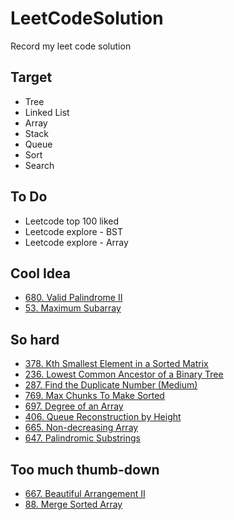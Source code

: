 # LeetCodeSolution
Record my leet code solution

## Target

* Tree
* Linked List
* Array
* Stack
* Queue
* Sort
* Search

## To Do

* Leetcode top 100 liked
* Leetcode explore - BST
* Leetcode explore - Array

## Cool Idea

* [680. Valid Palindrome II](https://leetcode.com/problems/valid-palindrome-ii/description/)
* [53. Maximum Subarray](https://leetcode.com/problems/maximum-subarray/description/)

## So hard

* [378. Kth Smallest Element in a Sorted Matrix](https://leetcode.com/problems/kth-smallest-element-in-a-sorted-matrix/description/)
* [236. Lowest Common Ancestor of a Binary Tree](https://leetcode.com/problems/lowest-common-ancestor-of-a-binary-tree/description/)
* [287. Find the Duplicate Number (Medium)](https://leetcode.com/problems/find-the-duplicate-number/description/)
* [769. Max Chunks To Make Sorted](https://leetcode.com/problems/max-chunks-to-make-sorted/description/)
* [697. Degree of an Array](https://leetcode.com/problems/degree-of-an-array/description/)
* [406. Queue Reconstruction by Height](https://leetcode.com/problems/queue-reconstruction-by-height/description/)
* [665. Non-decreasing Array](https://leetcode.com/problems/non-decreasing-array/description/)
* [647. Palindromic Substrings](https://leetcode.com/problems/palindromic-substrings/description/)

## Too much thumb-down

* [667. Beautiful Arrangement II](https://leetcode.com/problems/beautiful-arrangement-ii/description/)
* [88. Merge Sorted Array](https://leetcode.com/problems/merge-sorted-array/description/)
